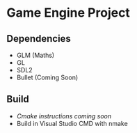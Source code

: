 # Game Engine Project 

## Dependencies
- GLM (Maths)
- GL
- SDL2
- Bullet (Coming Soon)

## Build
- *Cmake instructions coming soon*
- Build in Visual Studio CMD with nmake
